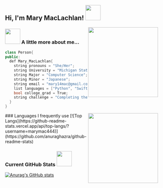 <h2> Hi, I'm Mary MacLachlan! <img src="https://media.giphy.com/media/nlmwU1uZgFGdq/giphy.gif" width="50"></h2>
<img align='right' src="https://media.giphy.com/media/RkX2zcpO79EAf82ESl/giphy.gif" width="230">

### <img src="https://media.giphy.com/media/BXjqytvu9bKzCUHdzz/giphy.gif" width="50"> A little more about me...  

```C++
class Person{
public:
  def Mary_MacLachlan{
    string pronouns = "She/Her";
    string University = "Michigan State University";
    string Major = "Computer Science";
    string Minor = "Japanese";
    string email = "mary14mac@gmail.com";
    list languages = ["Python", "SwiftUI", "SQLite", "C++", "C", "C#", "ARM", "JavaScript"];
    bool college_grad = True;
    string challenge = "Completing the first algorithms course in neet code!"
  }
}
```

<img align='right' src="https://media.giphy.com/media/vhsNmFjuN4WDS/giphy.gif" width="230">
### Languages I frequently use 
[![Top Langs](https://github-readme-stats.vercel.app/api/top-langs/?username=marymac444)](https://github.com/anuraghazra/github-readme-stats)

### Current GitHub Stats <img src="https://media.giphy.com/media/78olYNYZTlDNDgzzwS/giphy.gif" width="50"> 
[![Anurag's GitHub stats](https://github-readme-stats.vercel.app/api?username=marymac444)](https://github.com/anuraghazra/github-readme-stats)
